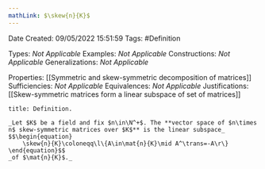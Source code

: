 ```yaml
---
mathLink: $\skew{n}{K}$
---
```


<div class="topSpace"></div>

Date Created: 09/05/2022 15:51:59
Tags: #Definition

Types: _Not Applicable_
Examples: _Not Applicable_
Constructions: _Not Applicable_
Generalizations: _Not Applicable_

Properties: [[Symmetric and skew-symmetric decomposition of matrices]]
Sufficiencies: _Not Applicable_
Equivalences: _Not Applicable_
Justifications: [[Skew-symmetric matrices form a linear subspace of set of matrices]]

``` ad-Definition
title: Definition.

_Let $K$ be a field and fix $n\in\N^+$. The **vector space of $n\times n$ skew-symmetric matrices over $K$** is the linear subspace_
$$\begin{equation}
    \skew{n}{K}\coloneqq\l\{A\in\mat{n}{K}\mid A^\trans=-A\r\}
\end{equation}$$
_of $\mat{n}{K}$._

```
